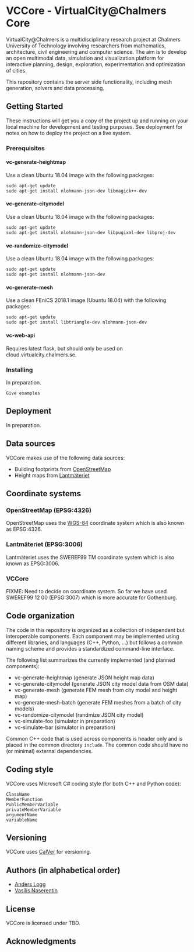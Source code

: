 # VCCore - VirtualCity@Chalmers Core

VirtualCity@Chalmers is a multidisciplinary research project at
Chalmers University of Technology involving researchers from
mathematics, architecture, civil engineering and computer science. The
aim is to develop an open multimodal data, simulation and
visualization platform for interactive planning, design, exploration,
experimentation and optimization of cities.

This repository contains the server side functionality, including
mesh generation, solvers and data processing.

## Getting Started

These instructions will get you a copy of the project up and running on your local machine for development and testing purposes. See deployment for notes on how to deploy the project on a live system.

### Prerequisites

#### vc-generate-heightmap

Use a clean Ubuntu 18.04 image with the following packages:

```
sudo apt-get update
sudo apt-get install nlohmann-json-dev libmagick++-dev
```

#### vc-generate-citymodel

Use a clean Ubuntu 18.04 image with the following packages:

```
sudo apt-get update
sudo apt-get install nlohmann-json-dev libpugixml-dev libproj-dev
```

#### vc-randomize-citymodel

Use a clean Ubuntu 18.04 image with the following packages:

```
sudo apt-get update
sudo apt-get install nlohmann-json-dev
```

#### vc-generate-mesh

Use a clean FEniCS 2018.1 image (Ubuntu 18.04) with the following packages:

```
sudo apt-get update
sudo apt-get install libtriangle-dev nlohmann-json-dev
```
#### vc-web-api

Requires latest flask, but should only be used on cloud.virtualcity.chalmers.se.

### Installing

In preparation.

```
Give examples
```

## Deployment

In preparation.

## Data sources

VCCore makes use of the following data sources:

* Building footprints from [OpenStreetMap](https://www.openstreetmap.org)
* Height maps from [Lantmäteriet](https://www.lantmateriet.se/sv/Kartor-och-geografisk-information/Hojddata/Laserdata/laserdata-nh/)

## Coordinate systems

### OpenStreetMap (EPSG:4326)

OpenStreetMap uses the [WGS-84](https://en.wikipedia.org/wiki/World_Geodetic_System#WGS84) coordinate system which is also known as EPSG:4326.

### Lantmäteriet (EPSG:3006)

Lantmäteriet uses the SWEREF99 TM coordinate system which is also known as EPSG:3006.

### VCCore

FIXME: Need to decide on coordinate system. So far we have used
SWEREF99 12 00 (EPSG:3007) which is more accurate for Gothenburg.

## Code organization

The code in this repository is organized as a collection of independent but interoperable components. Each component may be implemented using different libraries, and languages (C++, Python, ...) but follows a common naming scheme and provides a standardized command-line interface.

The following list summarizes the currently implemented (and planned components):

* vc-generate-heightmap  (generate JSON height map data)
* vc-generate-citymodel  (generate JSON city model data from OSM data)
* vc-generate-mesh       (generate FEM mesh from city model and height map)
* vc-generate-mesh-batch (generate FEM meshes from a batch of city models)
* vc-randomize-citymodel (randmize JSON city model)
* vc-simulate-foo        (simulator in preparation)
* vc-simulate-bar        (simulator in preparation)

Common C++ code that is used across components is header only and is placed in the common directory `include`. The common code should have no (or minimal) external dependencies.

## Coding style

VCCore uses Microsoft C# coding style (for both C++ and Python code):

```
ClassName
MemberFunction
PublicMemberVariable
privateMemberVariable
argumentName
variableName
```

## Versioning

VCCore uses [CalVer](https://calver.org/) for versioning.

## Authors (in alphabetical order)

* [Anders Logg](http://anders.logg.org)
* [Vasilis Naserentin](https://www.chalmers.se/en/Staff/Pages/vasnas.aspx)

## License

VCCore is licensed under TBD.

## Acknowledgments
